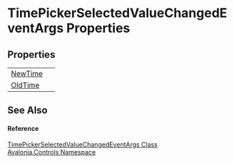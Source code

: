 # TimePickerSelectedValueChangedEventArgs Properties




## Properties
<table>
<tr>
<td><a href="P_Avalonia_Controls_TimePickerSelectedValueChangedEventArgs_NewTime">NewTime</a></td>
<td> </td>
</tr>
<tr>
<td><a href="P_Avalonia_Controls_TimePickerSelectedValueChangedEventArgs_OldTime">OldTime</a></td>
<td> </td>
</tr>
</table>

## See Also


#### Reference
<a href="T_Avalonia_Controls_TimePickerSelectedValueChangedEventArgs">TimePickerSelectedValueChangedEventArgs Class</a>  
<a href="N_Avalonia_Controls">Avalonia.Controls Namespace</a>  
